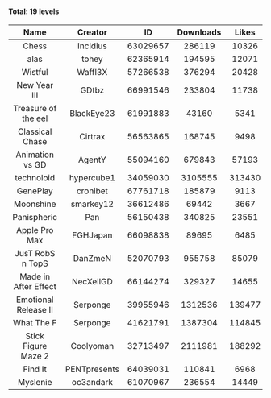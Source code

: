 #### Total: 19 levels

| Name | Creator | ID | Downloads | Likes |
|:---:|:---:|:---:|:---:|:---:|
| Chess | Incidius | 63029657 | 286119 | 10326
| alas | tohey | 62365914 | 194595 | 12071
| Wistful | Waffl3X | 57266538 | 376294 | 20428
| New Year III | GDtbz | 66991546 | 233804 | 11738
| Treasure of the eel | BlackEye23 | 61991883 | 43160 | 5341
| Classical Chase | Cirtrax | 56563865 | 168745 | 9498
| Animation vs GD | AgentY | 55094160 | 679843 | 57193
| technoloid | hypercube1 | 34059030 | 3105555 | 313430
| GenePlay | cronibet | 67761718 | 185879 | 9113
| Moonshine | smarkey12 | 36612486 | 69442 | 3667
| Panispheric | Pan | 56150438 | 340825 | 23551
| Apple Pro Max | FGHJapan | 66098838 | 89695 | 6485
| JusT RobS n TopS | DanZmeN | 52070793 | 955758 | 85079
| Made in After Effect | NecXellGD | 66144274 | 329327 | 14655
| Emotional Release II | Serponge | 39955946 | 1312536 | 139477
| What The F | Serponge | 41621791 | 1387304 | 114845
| Stick Figure Maze 2 | Coolyoman | 32713497 | 2111981 | 188292
| Find It | PENTpresents | 64039031 | 110841 | 6968
| Myslenie | oc3andark | 61070967 | 236554 | 14449
